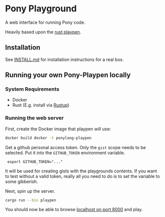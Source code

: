 # Pony Playground

A web interface for running Pony code.

Heavily based upon the [rust playpen](https://github.com/rust-lang/rust-playpen).

## Installation

See [INSTALL.md](INSTALL.md) for installation instructions for a real box.

## Running your own Pony-Playpen locally

### System Requirements

* Docker
* Rust (E.g. install via [Rustup](rustup.rs))

### Running the web server

First, create the Docker image that playpen will use:

```bash
docker build docker -t ponylang-playpen
```

Get a github personal access token. Only the `gist` scope needs to be selected.
Put it into the `GITHUB_TOKEN` environment variable.

```text
 export GITHUB_TOKEN="..."
```

It will be used for creating gists with the playgrounds contents.
If you want to test without a valid token, really all you need to do
is to set the variable to some gibberish.

Next, spin up the server.

```bash
cargo run --bin playpen
```

You should now be able to browse [localhost on port 8000](http://127.0.0.1:8000) and play.
